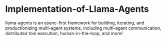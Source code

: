 # Implementation-of-Llama-Agents
llama-agents is an async-first framework for building, iterating, and productionizing multi-agent systems, including multi-agent communication, distributed tool execution, human-in-the-loop, and more!
